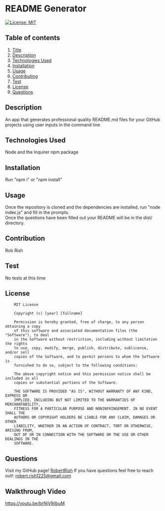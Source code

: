 
  # README Generator
  [![License: MIT](https://img.shields.io/badge/License-MIT-yellow.svg)](https://opensource.org/licenses/MIT)

  ## Table of contents
  1. [Title](#title)
  2. [Description](#description)
  3. [Technologies Used](#technologiesused)
  4. [Installation](#installation)
  5. [Usage](#usage)
  6. [Contributing](#contributing)
  7. [Test](#test)
  8. [License](#license)
  9. [Questions](#questions)

  ## Description
  An app that generates professional quality README.md files for your GitHub projects using user inputs in the command line

  ## Technologies Used
  Node and the Inquirer npm package

  ## Installation
  Run "npm i" or "npm install"

  ## Usage
  Once the repository is cloned and the dependencies are installed, run "node index.js" and fill in the prompts.  
  Once the questions have been filled out your README will be in the dist/ directory.

  ## Contribution
  Rob Rish

  ## Test
  No tests at this time

  ## License
  
        MIT License

        Copyright (c) [year] [fullname]
          
        Permission is hereby granted, free of charge, to any person obtaining a copy
        of this software and associated documentation files (the "Software"), to deal
        in the Software without restriction, including without limitation the rights
        to use, copy, modify, merge, publish, distribute, sublicense, and/or sell
        copies of the Software, and to permit persons to whom the Software is
        furnished to do so, subject to the following conditions:
          
        The above copyright notice and this permission notice shall be included in all
        copies or substantial portions of the Software.
          
        THE SOFTWARE IS PROVIDED "AS IS", WITHOUT WARRANTY OF ANY KIND, EXPRESS OR
        IMPLIED, INCLUDING BUT NOT LIMITED TO THE WARRANTIES OF MERCHANTABILITY,
        FITNESS FOR A PARTICULAR PURPOSE AND NONINFRINGEMENT. IN NO EVENT SHALL THE
        AUTHORS OR COPYRIGHT HOLDERS BE LIABLE FOR ANY CLAIM, DAMAGES OR OTHER
        LIABILITY, WHETHER IN AN ACTION OF CONTRACT, TORT OR OTHERWISE, ARISING FROM,
        OUT OF OR IN CONNECTION WITH THE SOFTWARE OR THE USE OR OTHER DEALINGS IN THE
        SOFTWARE.
      

## Questions
Visit my GitHub page! [RobertRish](https://github.com/RobertRish)
If you have questions feel free to reach out!: robert.rish1225@gmail.com

## Walkthrough Video
https://youtu.be/brNjV9ilbuM

